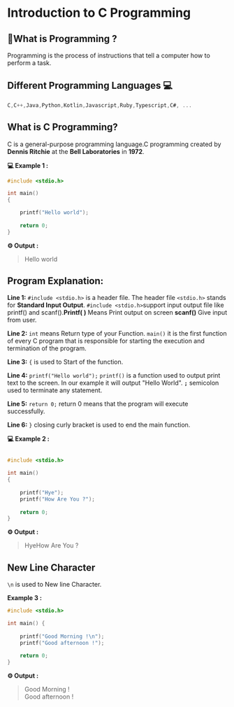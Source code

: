 # Introduction to C Programming

## 🤔What is Programming ?

Programming is the process of instructions that tell a computer how to perform a task.


## Different Programming Languages 💻
```c
C,C++,Java,Python,Kotlin,Javascript,Ruby,Typescript,C#, ...
```

## What is C Programming?

C is a general-purpose programming language.C programming created by **Dennis Ritchie** at the **Bell Laboratories** in **1972**.

**💻 Example 1 :**
```c
#include <stdio.h>

int main() 
{

    printf("Hello world");
    
    return 0;
}
```
**⚙️ Output :**
>Hello world

## Program Explanation:

**Line 1:** `#include <stdio.h>` is a header file. The header file `<stdio.h>` stands for **Standard Input Output**.
`#include <stdio.h>`support input output file like  printf() and scanf().**Printf( )** Means Print output on screen **scanf()** Give input from user.

**Line 2:** `int` means Return type of your Function. `main()` it is the first function of every C program that is responsible for starting the execution and termination of the program.

**Line 3:** `{` is used to Start of the function.

**Line 4:** `printf("Hello world");` `printf()` is a function used to output print text to the screen. In our example it will output "Hello World". **`;`** semicolon used to terminate any statement.

**Line 5:** `return 0;` return 0 means that the program will execute successfully.

**Line 6:** `}` closing curly bracket is used to end the main function.




**💻 Example 2 :**
```c

#include <stdio.h>

int main()
{
  
    printf("Hye");
    printf("How Are You ?");
    
    return 0;
}
```
**⚙️ Output :**
>HyeHow Are You ?

## New Line Character

`\n` is used to New line Character.

**Example 3 :**
```c
#include <stdio.h>

int main() {
  
    printf("Good Morning !\n");
    printf("Good afternoon !");
    
    return 0;
}

```

**⚙️ Output :**
>Good Morning !     
Good afternoon !